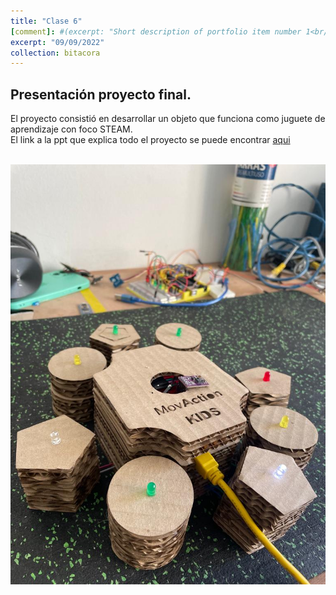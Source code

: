 ```yaml
---
title: "Clase 6"
[comment]: #(excerpt: "Short description of portfolio item number 1<br/><img src='/images/500x300.png'>")
excerpt: "09/09/2022"
collection: bitacora
---
```


## Presentación proyecto final.

El proyecto consistió en desarrollar un objeto que funciona como juguete de aprendizaje con foco STEAM.<br>
El link a la ppt que explica todo el proyecto se puede encontrar [aqui](https://docs.google.com/presentation/d/1TZB-gqkgYMFwbasi88RJCacAoKIdeCOFMr_EFmufXH4/edit?usp=sharing)<br>

<br/><img src='/images/proyecto.jpeg'>

